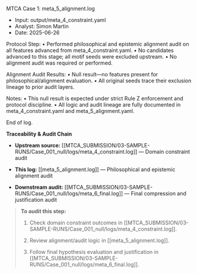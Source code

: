 MTCA Case 1: meta_5_alignment.log

- Input: output/meta_4_constraint.yaml
- Analyst: Simon Martin
- Date: 2025-06-26

Protocol Step:
  • Performed philosophical and epistemic alignment audit on all features advanced from meta_4_constraint.yaml.
  • No candidates advanced to this stage; all motif seeds were excluded upstream.
  • No alignment audit was required or performed.

Alignment Audit Results:
  • Null result—no features present for philosophical/alignment evaluation.
  • All original seeds trace their exclusion lineage to prior audit layers.

Notes:
  • This null result is expected under strict Rule Z enforcement and protocol discipline.
  • All logic and audit lineage are fully documented in meta_4_constraint.yaml and meta_5_alignment.yaml.

End of log.

**Traceability & Audit Chain**

- **Upstream source:** [[MTCA_SUBMISSION/03-SAMPLE-RUNS/Case_001_null/logs/meta_4_constraint.log]] — Domain constraint audit
    
- **This log:** [[meta_5_alignment.log]] — Philosophical and epistemic alignment audit
    
- **Downstream audit:** [[MTCA_SUBMISSION/03-SAMPLE-RUNS/Case_001_null/logs/meta_6_final.log]] — Final compression and justification audit
    

> **To audit this step:**
> 
> 1. Check domain constraint outcomes in [[MTCA_SUBMISSION/03-SAMPLE-RUNS/Case_001_null/logs/meta_4_constraint.log]].
>     
> 2. Review alignment/audit logic in [[meta_5_alignment.log]].
>     
> 3. Follow final hypothesis evaluation and justification in [[MTCA_SUBMISSION/03-SAMPLE-RUNS/Case_001_null/logs/meta_6_final.log]].
>